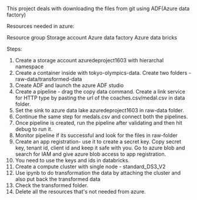 This project deals with downloading the files from git using ADF(Azure data factory)

Resources needed in azure:

Resource group
Storage account
Azure data factory
Azure data bricks

Steps:

1) Create a storage account azuredeproject1603 with hierarchal namespace 
2) Create a container inside with tokyo-olympics-data. Create two folders - raw-data/transformed-data
3) Create ADF and launch the azure ADF studio
4) Create a pipeline - drag the copy data command. Create a link service for HTTP type by pasting the url of the coaches.csv/medal.csv in data folder.
5) Set the sink to azure data lake azuredeproject1603 in raw-data folder.
6) Continue the same step for medals.csv and connect both the pipelines.
7) Once pipeline is created, run the pipeline after validating and then hit debug to run it.
8) Monitor pipeline if its successful and look for the files in raw-folder
9) Create an app registration- use it to create a secret key. Copy secret key, tenant id, client id and keep it safe with you. Go to azure blob and search for IAM and give azure blob access to app registration.
10) You need to use the keys and ids in databricks.
11) Create a compute cluster with single node - standard_DS3_V2
12) Use ipynb to do transformation the data by attaching the cluster and also put back the transformed data
13) Check the transformed folder. 
14) Delete all the resources that's not needed from azure.